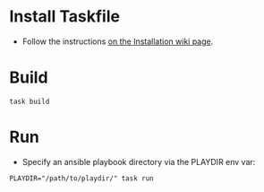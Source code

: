 # Install Taskfile

* Follow the instructions [on the Installation wiki page](https://taskfile.dev/installation/).

# Build

```
task build
```

# Run

* Specify an ansible playbook directory via the PLAYDIR env var:

```
PLAYDIR="/path/to/playdir/" task run
```
